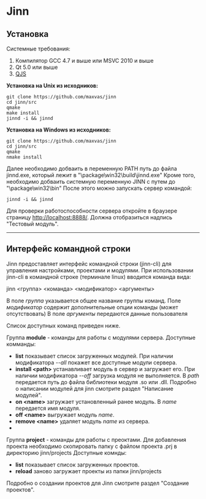 Jinn
====

Установка
---------

Системные требования:

1. Компилятор GCC 4.7 и выше или MSVC 2010 и выше
2. Qt 5.0 или выше
3. [QJS](https://github.com/maxvas/qjs)

**Установка на Unix из исходников:**

	git clone https://github.com/maxvas/jinn
	cd jinn/src
	qmake
	make install
	jinnd -i && jinnd
  
**Установка на Windows из исходников:**

	git clone https://github.com/maxvas/jinn
	cd jinn/src
	qmake
	nmake install
	
Далее необходимо добваить в переменную PATH путь до файла jinnd.exe, который лежит в "<jinn-src>\package\win32\build\jinnd.exe"
Кроме того, необходимо добваить системную переменную JINN с путем до "<jinn-src>\package\win32\bin"
После этого можно запускать сервер командой:
	
	jinnd -i && jinnd


Для проверки работоспособности сервера откройте в браузере страницу [http://localhost:8888/](http://localhost:8888/). Должна отобразиться надпись "Тестовый модуль".

------------
Интерфейс командной строки
------------

Jinn предоставляет интерфейс командной строки (jinn-cli) для управления настройками, проектами и модулями.
При использовании jinn-cli в командной строке (терминале linux) вводится команда вида:

jinn <группа> <команда> <модификатор> <аргументы>

В поле *группа* указывается общее название группы команд.
Поле *модификатор* содержит дополнительные опции команды (может отсутствовать)
В поле *аргументы* передаются данные пользователя

Список доступных команд приведен ниже.

Группа **module** - команды для работы с модулями сервера.
Доступные комманды:
 - **list** показывает список загруженных модулей. При наличии модификатора *--all* покажет все доступные модули сервера.
 - **install \<path\>** устанавливает модуль в сервер и загружает его. При наличии модификатора *--off* загрузка модуля не выполняется. В *path* передается путь до файла библиотеки модуля .so или .dll. Подробно о написании модулей для jinn смотрите раздел "Написание модулей".
 - **on \<name\>** загружает установленный ранее модуль. В *name* передается имя модуля.
 - **off \<name\>** выгружает модуль *name*.
 - **remove \<name\>** удаляет модуль *name* из сервера.
 - 
 
Группа **project** - команды для работы с преоктами.
Для добавления проекта необходимо скопировать папку с файлом проекта .prj в директорию jinn/projects
Доступные комнды:
 - **list** показывает список загруженных проектов.
 - **reload** заново загружает проекты из папки jinn/projects

Подробно о создании проектов для Jinn смотрите раздел "Создание проектов".

